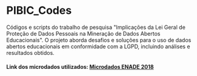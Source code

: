 # PIBIC_Codes
Códigos e scripts do trabalho de pesquisa "Implicações da Lei Geral de Proteção de Dados Pessoais na Mineração de Dados Abertos Educacionais". O projeto aborda desafios e soluções para o uso de dados abertos educacionais em conformidade com a LGPD, incluindo análises e resultados obtidos.

#### Link dos microdados utilizados: [Microdados ENADE 2018](https://drive.google.com/file/d/1-0jiF9J2kCZ6Yxs9wq8T5_i-HxLjSrfp/view?usp=sharing) 
